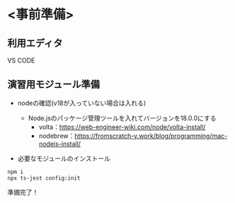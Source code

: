 # <事前準備>

## 利用エディタ

VS CODE
## 演習用モジュール準備

* nodeの確認(v18が入っていない場合は入れる)
  * Node.jsのパッケージ管理ツールを入れてバージョンを18.0.0にする
    * volta：https://web-engineer-wiki.com/node/volta-install/
    * nodebrew：https://fromscratch-y.work/blog/programming/mac-nodejs-install/

* 必要なモジュールのインストール
  
```
npm i
npx ts-jest config:init
```

準備完了！
